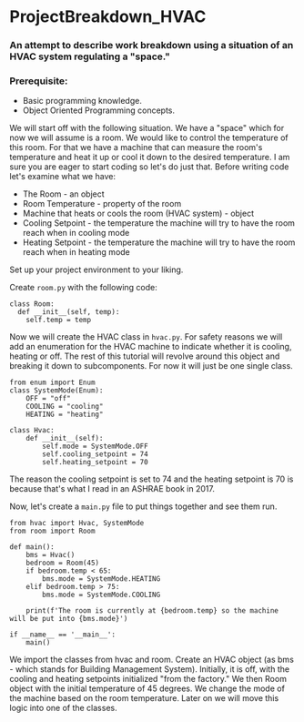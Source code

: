 # ProjectBreakdown_HVAC

### An attempt to describe work breakdown using a situation of an HVAC system regulating a "space."

### Prerequisite:
- Basic programming knowledge.
- Object Oriented Programming concepts.

We will start off with the following situation. We have a "space" which for now we will assume is a room. We would like to control the temperature of this room. For that we have a machine that can measure the room's temperature and heat it up or cool it down to the desired temperature. I am sure you are eager to start coding so let's do just that. Before writing code let's examine what we have:
- The Room - an object
- Room Temperature - property of the room
- Machine that heats or cools the room (HVAC system) - object
- Cooling Setpoint - the temperature the machine will try to have the room reach when in cooling mode
- Heating Setpoint - the temperature the machine will try to have the room reach when in heating mode

Set up your project environment to your liking.

Create `room.py` with the following code:
```
class Room:
  def __init__(self, temp):
    self.temp = temp
```

Now we will create the HVAC class in `hvac.py`. For safety reasons we will add an enumeration for the HVAC machine to indicate whether it is cooling, heating or off. The rest of this tutorial will revolve around this object and breaking it down to subcomponents. For now it will just be one single class.
```
from enum import Enum
class SystemMode(Enum):
    OFF = "off"
    COOLING = "cooling"
    HEATING = "heating"

class Hvac:
    def __init__(self):
        self.mode = SystemMode.OFF
        self.cooling_setpoint = 74
        self.heating_setpoint = 70
```
The reason the cooling setpoint is set to 74 and the heating setpoint is 70 is because that's what I read in an ASHRAE book in 2017. 

Now, let's create a `main.py` file to put things together and see them run.

```
from hvac import Hvac, SystemMode
from room import Room

def main():
    bms = Hvac()
    bedroom = Room(45)
    if bedroom.temp < 65:
        bms.mode = SystemMode.HEATING
    elif bedroom.temp > 75:
        bms.mode = SystemMode.COOLING

    print(f'The room is currently at {bedroom.temp} so the machine will be put into {bms.mode}')

if __name__ == '__main__':
    main()
```

We import the classes from hvac and room. Create an HVAC object (as bms - which stands for Building Management System). Initially, it is off, with the cooling and heating setpoints initialized "from the factory." We then Room object with the initial temperature of 45 degrees. We change the mode of the machine based on the room temperature. Later on we will move this logic into one of the classes.

